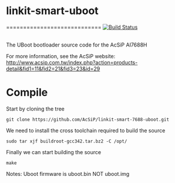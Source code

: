 # linkit-smart-uboot
============================
[![Build Status](https://travis-ci.org/AcSiP/linkit-smart-7688-uboot.svg?branch=master)](https://travis-ci.org/AcSiP/linkit-smart-7688-uboot/branches)


<BR>
The UBoot bootloader source code for the AcSiP AI7688H
<BR>

For more information, see the AcSiP website:<BR>
http://www.acsip.com.tw/index.php?action=products-detail&fid1=11&fid2=21&fid3=23&id=29



# Compile

Start by cloning the tree

`git clone https://github.com/AcSiP/linkit-smart-7688-uboot.git`

We need to install the cross toolchain required to build the source

`sudo tar xjf buildroot-gcc342.tar.bz2 -C /opt/`

Finally we can start building the source

`make`

Notes: Uboot firmware is uboot.bin NOT uboot.img
